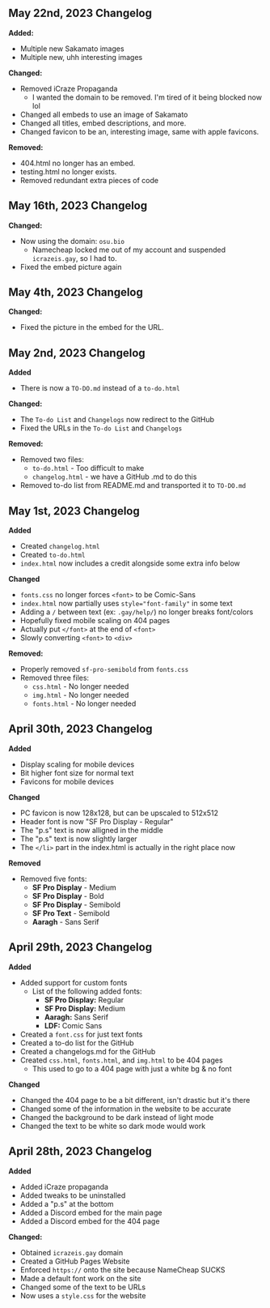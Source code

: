 ## May 22nd, 2023 Changelog
**Added:**
- Multiple new Sakamato images
- Multiple new, uhh interesting images

**Changed:**
- Removed iCraze Propaganda
  - I wanted the domain to be removed. I'm tired of it being blocked now lol
- Changed all embeds to use an image of Sakamato
- Changed all titles, embed descriptions, and more.
- Changed favicon to be an, interesting image, same with apple favicons.

**Removed:**
- 404.html no longer has an embed.
- testing.html no longer exists.
- Removed redundant extra pieces of code

## May 16th, 2023 Changelog
**Changed:**
- Now using the domain: `osu.bio`
  - Namecheap locked me out of my account and suspended `icrazeis.gay`, so I had to.
- Fixed the embed picture again

## May 4th, 2023 Changelog
**Changed:**
- Fixed the picture in the embed for the URL.

## May 2nd, 2023 Changelog
**Added**
- There is now a `TO-DO.md` instead of a `to-do.html`

**Changed:**
- The `To-do List` and `Changelogs` now redirect to the GitHub
- Fixed the URLs in the `To-do List` and `Changelogs`

**Removed:**
- Removed two files:
  - `to-do.html` - Too difficult to make
  - `changelog.html` - we have a GitHub .md to do this
- Removed to-do list from README.md and transported it to `TO-DO.md`

## May 1st, 2023 Changelog
**Added**
- Created `changelog.html`
- Created `to-do.html`
- `index.html` now includes a credit alongside some extra info below

**Changed**
- `fonts.css` no longer forces `<font>` to be Comic-Sans
- `index.html` now partially uses `style="font-family"` in some text
- Adding a `/` between text (ex: `.gay/help/`) no longer breaks font/colors
- Hopefully fixed mobile scaling on 404 pages
- Actually put `</font>` at the end of `<font>`
- Slowly converting `<font>` to `<div>`

**Removed:**
- Properly removed `sf-pro-semibold` from `fonts.css`
- Removed three files:
  - `css.html` - No longer needed
  - `img.html` - No longer needed
  - `fonts.html` - No longer needed
## April 30th, 2023 Changelog
**Added**
- Display scaling for mobile devices
- Bit higher font size for normal text
- Favicons for mobile devices

**Changed**
- PC favicon is now 128x128, but can be upscaled to 512x512
- Header font is now "SF Pro Display - Regular"
- The "p.s" text is now alligned in the middle
- The "p.s" text is now slightly larger
- The `</li>` part in the index.html is actually in the right place now

**Removed**
- Removed five fonts:
  - **SF Pro Display** - Medium
  - **SF Pro Display** - Bold
  - **SF Pro Display** - Semibold
  - **SF Pro Text** - Semibold
  - **Aaragh** - Sans Serif

## April 29th, 2023 Changelog
**Added**
- Added support for custom fonts
  - List of the following added fonts:
    - **SF Pro Display:** Regular
    - **SF Pro Display:** Medium
    - **Aaragh:** Sans Serif
    - **LDF:** Comic Sans
- Created a `font.css` for just text fonts
- Created a to-do list for the GitHub
- Created a changelogs.md for the GitHub
- Created `css.html`, `fonts.html`, and `img.html` to be 404 pages
  - This used to go to a 404 page with just a white bg & no font

**Changed**
- Changed the 404 page to be a bit different, isn't drastic but it's there
- Changed some of the information in the website to be accurate
- Changed the background to be dark instead of light mode
- Changed the text to be white so dark mode would work

## April 28th, 2023 Changelog
**Added**
- Added iCraze propaganda
- Added tweaks to be uninstalled
- Added a "p.s" at the bottom
- Added a Discord embed for the main page
- Added a Discord embed for the 404 page

**Changed:**
- Obtained `icrazeis.gay` domain
- Created a GitHub Pages Website
- Enforced `https://` onto the site because NameCheap SUCKS
- Made a default font work on the site
- Changed some of the text to be URLs
- Now uses a `style.css` for the website
